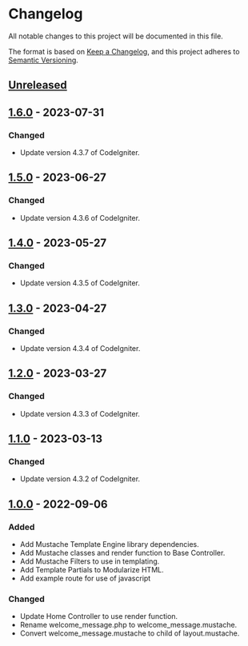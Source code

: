 # Changelog

All notable changes to this project will be documented in this file.

The format is based on [Keep a Changelog](https://keepachangelog.com/en/1.0.0/),
and this project adheres to [Semantic Versioning](https://semver.org/spec/v2.0.0.html).

## [Unreleased]

## [1.6.0] - 2023-07-31

### Changed

- Update version 4.3.7 of CodeIgniter.

## [1.5.0] - 2023-06-27

### Changed

- Update version 4.3.6 of CodeIgniter.

## [1.4.0] - 2023-05-27

### Changed

- Update version 4.3.5 of CodeIgniter.

## [1.3.0] - 2023-04-27

### Changed

- Update version 4.3.4 of CodeIgniter.

## [1.2.0] - 2023-03-27

### Changed

- Update version 4.3.3 of CodeIgniter.

## [1.1.0] - 2023-03-13

### Changed

- Update version 4.3.2 of CodeIgniter.

## [1.0.0] - 2022-09-06

### Added

- Add Mustache Template Engine library dependencies.
- Add Mustache classes and render function to Base Controller.
- Add Mustache Filters to use in templating.
- Add Template Partials to Modularize HTML.
- Add example route for use of javascript

### Changed

- Update Home Controller to use render function.
- Rename welcome_message.php to welcome_message.mustache.
- Convert welcome_message.mustache to child of layout.mustache.

[unreleased]: https://github.com/ManuelGil/ci4-mustache/compare/v1.6.0...HEAD
[1.6.0]: https://github.com/ManuelGil/ci4-mustache/compare/v1.5.0...v1.6.0
[1.5.0]: https://github.com/ManuelGil/ci4-mustache/compare/v1.4.0...v1.5.0
[1.4.0]: https://github.com/ManuelGil/ci4-mustache/compare/v1.3.0...v1.4.0
[1.3.0]: https://github.com/ManuelGil/ci4-mustache/compare/v1.2.0...v1.3.0
[1.2.0]: https://github.com/ManuelGil/ci4-mustache/compare/v1.1.0...v1.2.0
[1.1.0]: https://github.com/ManuelGil/ci4-mustache/compare/v1.0.0...v1.1.0
[1.0.0]: https://github.com/ManuelGil/ci4-mustache/releases/tag/v1.0.0
